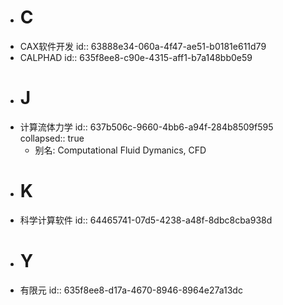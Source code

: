 - # C
- CAX软件开发
  id:: 63888e34-060a-4f47-ae51-b0181e611d79
- CALPHAD
  id:: 635f8ee8-c90e-4315-aff1-b7a148bb0e59
- # J
- 计算流体力学
  id:: 637b506c-9660-4bb6-a94f-284b8509f595
  collapsed:: true
	- 别名: Computational Fluid Dymanics, CFD
- # K
- 科学计算软件
  id:: 64465741-07d5-4238-a48f-8dbc8cba938d
- # Y
- 有限元
  id:: 635f8ee8-d17a-4670-8946-8964e27a13dc